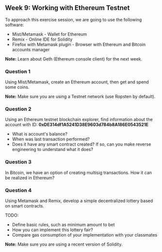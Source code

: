 ## Week 9: Working with Ethereum Testnet

To approach this exercise session, we are going to use the following software:
* Mist/Metamask - Wallet for Ethereum
* Remix - Online IDE for Solidity
* Firefox with Metamask plugin - Browser with Ethereum and Bitcoin accounts
manager

**Note:** Learn about Geth (Ethereum console client) for the next week.

### Question 1

Using Mist/Metamask, create an Ethereum account, then get and spend some coins.

**Note:** Make sure you are using a Testnet network (use Ropsten by default).

### Question 2

Using an Ethereum testnet blockchain explorer, find information about the
account with ID: **0xDE314df1A5241D38E9603d784b8A186E0543521E**

* What is account's balance?
* When was last transaction performed?
* Does it have any smart contract created? If so, can you make reverse
engineering to understand what it does?

### Question 3

In Bitcoin, we have an option of creating multisig transactions. How it can be
realized in Ethereum?

### Question 4

Using Metamask and Remix, develop a simple decentralized lottery based on smart
contracts.

TODO:
* Define basic rules, such as minimum amount to bet
* How you can implement this lottery fair?
* Compare gas consumption of your implementation with your classmates

**Note:** Make sure you are using a recent version of Solidity.
